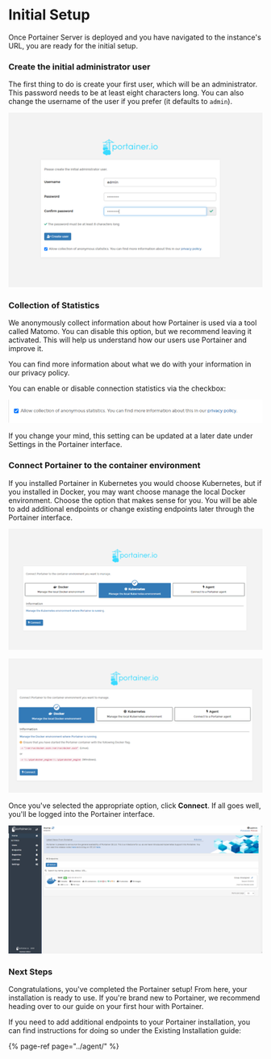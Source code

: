 # Initial Setup

Once Portainer Server is deployed and you have navigated to the instance's URL, you are ready for the initial setup.

### Create the initial administrator user <a id="set-password-admin"></a>

The first thing to do is create your first user, which will be an administrator. This password needs to be at least eight characters long. You can also change the username of the user if you prefer \(it defaults to `admin`\).

![Creating the initial administrator user](../../../../.gitbook/assets/initial-1.png)

### Collection of Statistics

We anonymously collect information about how Portainer is used via a tool called Matomo. You can disable this option, but we recommend leaving it activated. This will help us understand how our users use Portainer and improve it.

You can find more information about what we do with your information in our privacy policy.

You can enable or disable connection statistics via the checkbox:

![Enable or disable anonymous collection of statistics](../../../../.gitbook/assets/initial-2.png)

If you change your mind, this setting can be updated at a later date under Settings in the Portainer interface.

### Connect Portainer to the container environment

If you installed Portainer in Kubernetes you would choose Kubernetes, but if you installed in Docker, you may want choose manage the local Docker environment. Choose the option that makes sense for you. You will be able to add additional endpoints or change existing endpoints later through the Portainer interface.

![Connect to the local Kubernetes environment](../../../../.gitbook/assets/initial-3.png)

![Connect to the local Docker environment](../../../../.gitbook/assets/initial-4.png)

Once you've selected the appropriate option, click **Connect**. If all goes well, you'll be logged into the Portainer interface.

![The Portainer interface](../../../../.gitbook/assets/initial-5.png)

### Next Steps

Congratulations, you've completed the Portainer setup! From here, your installation is ready to use. If you're brand new to Portainer, we recommend heading over to our guide on your first hour with Portainer.

If you need to add additional endpoints to your Portainer installation, you can find instructions for doing so under the Existing Installation guide:

{% page-ref page="../agent/" %}

